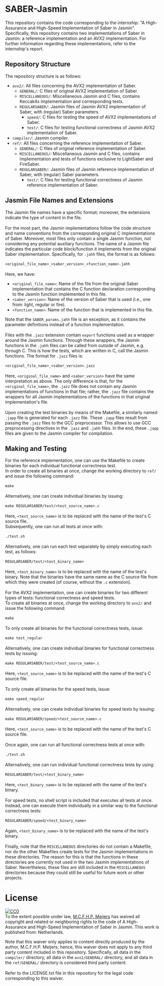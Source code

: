 # SABER-Jasmin
This repository contains the code corresponding to the internship: "A High-Assurance and High-Speed Implementation of Saber in Jasmin".
Specifically, this repository contains two implementations of Saber in Jasmin: a reference implementation and an AVX2 implementation.
For further information regarding these implementations, refer to the internship's report.

## Repository Structure
The repository structure is as follows:
* `avx2/`: All files concerning the AVX2 implementation of Saber.
  * `GENERAL/`: C files of original AVX2 implementation of Saber.
  * `MISCELLANEOUS/`: Miscellaneous Jasmin and C files, contains Keccak4x implementation and corresponding tests.
  * `REGULARSABER/`: Jasmin files of Jasmin AVX2 implementation of Saber, with (regular) Saber parameters.
    * `speed/`: C files for testing the speed of AVX2 implementations of Saber.
    * `test/`: C files for testing functional correctness of Jasmin AVX2 implementation of Saber.
* `compiler/`: Jasmin compiler.
* `ref/`: All files concerning the reference implementation of Saber.
  * `GENERAL/`: C files of original reference implementation of Saber.
  * `MISCELLANEOUS/`: Miscellaneous Jasmin and C files, contains implementation and tests of functions exclusive to LightSaber and FireSaber.
  * `REGULARSABER/`: Jasmin files of Jasmin reference implementation of Saber, with (regular) Saber parameters.
    * `test/`: C files for testing functional correctness of Jasmin reference implementation of Saber.

## Jasmin File Names and Extensions
The Jasmin file names have a specific format; moreover, the extensions indicate the type of content in the file.\
\
For the most part, the Jasmin implementations follow the code structure and name conventions from the corresponding original C implementations of Saber. Moreover, most files only contain a single Jasmin function, not considering any potential auxiliary functions. The name of a Jasmin file indicates the particular code block/function it implements from the original Saber implementation. Specifically, for `.jahh` files, the format is as follows:\
\
`<original_file_name>_<saber_version>_<function_name>.jahh`\
\
Here, we have:
* `<original_file_name>`: Name of the file from the original Saber implementation that contains the C function declaration corresponding to the Jasmin function implemented in this file.
* `<saber_version>`: Name of the version of Saber that is used (i.e., one from: light, regular or fire).
* `<function_name>`: Name of the function that is implemented in this file.

Note that the `SABER_params.jahh` file is an exception, as it contains the parameter definitions instead of a function implementation.\
\
Files with the `.jazz` extension contain `export` functions used as a wrapper around the Jasmin functions. Through these wrappers, the Jasmin functions in the `.jahh` files can be called from outside of Jasmin, e.g. through C. This is how the tests, which are written in C, call the Jasmin functions. The format for `.jazz` files is:\
\
`<original_file_name>_<saber_version>.jazz`\
\
Here, `<original_file_name>` and `<saber_version>` have the same interpretation as above. The only difference is that, for the `<original_file_name>`, the `.jazz` file does not contain any Jasmin implementations of functions in that file; rather, the `.jazz` file contains the wrappers for all Jasmin implementations of the functions in that original implementation's file.\
\
Upon creating the test binaries by means of the Makefile, a similarly named `.japp` file is generated for each `.jazz` file. These `.japp` files result from passing the `.jazz` files to the GCC preprocessor. This allows to use GCC preprocessing directives in the `.jazz` and `.jahh` files. In the end, these `.japp` files are given to the Jasmin compiler for compilation.

## Making and Testing
For the reference implementation, one can use the Makefile to create binaries for each individual functional correctness test.\
In order to create all binaries at once, change the working directory to `ref/` and issue the following command:\
\
`make`\
\
Alternatively, one can create individual binaries by issuing:\
\
`make REGULARSABER/test/<test_source_name>.c`\
\
Here, `<test_source_name>` is to be replaced with the name of the test's C source file.\
Subsequently, one can run all tests at once with:\
\
`./test.sh`\
\
Alternatively, one can run each test separately by simply executing each test, as follows:\
\
`REGULARSABER/test/<test_binary_name>`\
\
Here, `<test_binary_name>` is to be replaced with the name of the test's binary. Note that the binaries have the same name as the C source file from which they were created (of course, without the `.c` extension).\
\
For the AVX2 implementation, one can create binaries for two different types of tests: functional correctness and speed tests.\
To create all binaries at once, change the working directory to `avx2/` and issue the following command:\
\
`make`\
\
To only create all binaries for the functional correctness tests, issue:\
\
`make test_regular`\
\
Alternatively, one can create individual binaries for functional correctness tests by issuing:\
\
`make REGULARSABER/test/<test_source_name>.c`\
\
Here, `<test_source_name>` is to be replaced with the name of the test's C source file.\
\
To only create all binaries for the speed tests, issue:\
\
`make speed_regular`\
\
Alternatively, one can create individual binaries for speed tests by issuing:\
\
`make REGULARSABER/speed/<test_source_name>.c`\
\
Here, `<test_source_name>` is to be replaced with the name of the test's C source file.\
\
Once again, one can run all functional correctness tests at once with:\
\
`./test.sh`\
\
Alternatively, one can run individual functional correctness tests by using:\
\
`REGULARSABER/test/<test_binary_name>`\
\
Here, `<test_binary_name>` is to be replaced with the name of the test's binary.\
\
For speed tests, no shell script is included that executes all tests at once.\
Instead, one can execute them individually in a similar way to the functional correctness tests:\
\
`REGULARSABER/speed/<test_binary_name>`\
\
Again, `<test_binary_name>` is to be replaced with the name of the test's binary.\
\
Finally, note that the `MISCELLANEOUS` directories do not contain a Makefile, nor do the other Makefiles create tests for the Jasmin implementations in these directories. The reason for this is that the functions in these directories are currently not used in the two Jasmin implementations of Saber. Nevertheless, these files are still included in the `MISCELLANEOUS` directories because they could still be useful for future work or other projects.

# License
<p xmlns:dct="http://purl.org/dc/terms/" xmlns:vcard="http://www.w3.org/2001/vcard-rdf/3.0#">
  <a rel="license"
     href="http://creativecommons.org/publicdomain/zero/1.0/">
    <img src="https://licensebuttons.net/p/zero/1.0/80x15.png" style="border-style: none;" alt="CC0" />
  </a>
  <br />
  To the extent possible under law,
  <a rel="dct:publisher"
     href="https://github.com/MM45/SABER-Jasmin">
    <span property="dct:title">M.C.F.H.P. Meijers</span></a>
  has waived all copyright and related or neighboring rights to the code of
  <span property="dct:title">A High-Assurance and High-Speed Implementation of Saber in Jasmin</span>. 
This work is published from:
<span property="vcard:Country" datatype="dct:ISO3166"
      content="NL" about="https://github.com/MM45/SABER-Jasmin">
  Netherlands</span>.
</p>

Note that this waiver only applies to content directly produced by the author, M.C.F.H.P. Meijers; hence, this waiver does not apply to any third party content included in this repository. Specifically, all data in the `compiler/` directory, all data in the `avx2/GENERAL/` directory, and all data in the `ref/GENERAL/` directory is considered third party content.\
\
Refer to the LICENSE.txt file in this repository for the legal code corresponding to this waiver.
